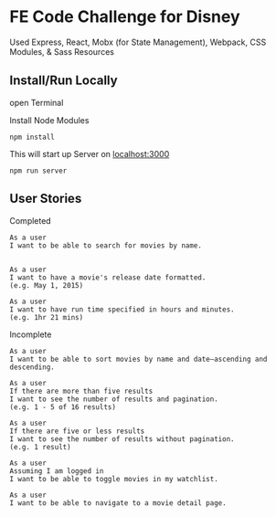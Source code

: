 FE Code Challenge for Disney
============================================

Used Express, React, Mobx (for State Management), Webpack, CSS Modules, & Sass Resources

Install/Run Locally
-------------------
open Terminal

Install Node Modules

```npm install```

This will start up Server on [localhost:3000](http://localhost:3000)

```npm run server```

User Stories
------------

Completed

```
As a user
I want to be able to search for movies by name.


As a user
I want to have a movie's release date formatted.
(e.g. May 1, 2015)

As a user
I want to have run time specified in hours and minutes.
(e.g. 1hr 21 mins)
```

Incomplete

```
As a user
I want to be able to sort movies by name and date—ascending and descending.

As a user
If there are more than five results
I want to see the number of results and pagination.
(e.g. 1 - 5 of 16 results)

As a user
If there are five or less results
I want to see the number of results without pagination.
(e.g. 1 result)

As a user
Assuming I am logged in
I want to be able to toggle movies in my watchlist.

As a user
I want to be able to navigate to a movie detail page.
```